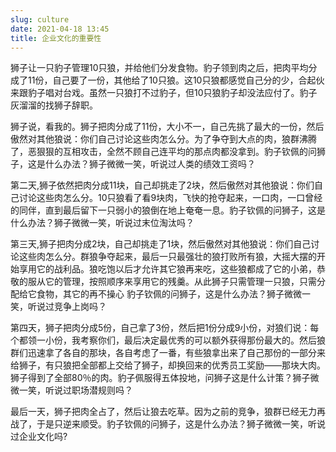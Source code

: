```yaml
---
slug: culture
date: 2021-04-18 13:45
title: 企业文化的重要性
---
```


狮子让一只豹子管理10只狼，并给他们分发食物。豹子领到肉之后，把肉平均分成了11份，自己要了一份，其他给了10只狼。这10只狼都感觉自己分的少，合起伙来跟豹子唱对台戏。虽然一只狼打不过豹子，但10只狼豹子却没法应付了。豹子灰溜溜的找狮子辞职。

狮子说，看我的。狮子把肉分成了11份，大小不一，自己先挑了最大的一份，然后傲然对其他狼说：你们自己讨论这些肉怎么分。为了争夺到大点的肉，狼群沸腾了，恶狠狠的互相攻击，全然不顾自己连平均的那点肉都没拿到。豹子钦佩的问狮子，这是什么办法？狮子微微一笑，听说过人类的绩效工资吗？    

第二天,狮子依然把肉分成11块，自己却挑走了2块，然后傲然对其他狼说：你们自己讨论这些肉怎么分。10只狼看了看9块肉，飞快的抢夺起来，一口肉，一口曾经的同伴，直到最后留下一只弱小的狼倒在地上奄奄一息。豹子钦佩的问狮子，这是什么办法？狮子微微一笑，听说过末位淘汰吗？

第三天,狮子把肉分成2块，自己却挑走了1块，然后傲然对其他狼说：你们自己讨论这些肉怎么分。群狼争夺起来，最后一只最强壮的狼打败所有狼，大摇大摆的开始享用它的战利品。狼吃饱以后才允许其它狼再来吃，这些狼都成了它的小弟，恭敬的服从它的管理，按照顺序来享用它的残羹。从此狮子只需管理一只狼，只需分配给它食物，其它的再不操心  豹子钦佩的问狮子，这是什么办法？狮子微微一笑，听说过竞争上岗吗？

第四天，狮子把肉分成5份，自己拿了3份，然后把1份分成9小份，对狼们说：每个都领一小份，我考察你们，最后决定最优秀的可以额外获得那份最大的。然后狼群们迅速拿了各自的那块，各自考虑了一番，有些狼拿出来了自己那份的一部分来给狮子，有只狼把全部都上交给了狮子，却换回来的优秀员工奖励——那块大肉。狮子得到了全部80％的肉。豹子佩服得五体投地，问狮子这是什么计策？狮子微微一笑，听说过职场潜规则吗？

最后一天，狮子把肉全占了，然后让狼去吃草。因为之前的竞争，狼群已经无力再战了，于是只逆来顺受。豹子钦佩的问狮子，这是什么办法？狮子微微一笑，听说过企业文化吗? 